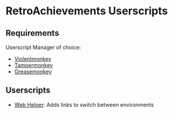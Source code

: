 # RetroAchievements Userscripts

## Requirements
Userscript Manager of choice:
- [Violentmonkey](https://violentmonkey.github.io/)
- [Tampermonkey](https://tampermonkey.net/)
- [Greasemonkey](https://www.greasespot.net/)

## Userscripts
- [Web Helper](https://raw.githubusercontent.com/RetroAchievements/userscripts/master/dist/web-helper.user.js):
  Adds links to switch between environments
